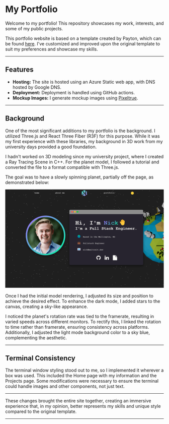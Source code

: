 # My Portfolio

Welcome to my portfolio! This repository showcases my work, interests, and some of my public projects.

This portfolio website is based on a template created by Payton, which can be found [here](https://github.com/paytonjewell/ReactPortfolioTemplate). I've customized and improved upon the original template to suit my preferences and showcase my skills.

---

## Features

- **Hosting:** The site is hosted using an Azure Static web app, with DNS hosted by Google DNS.
- **Deployment:** Deployment is handled using GitHub actions.
- **Mockup Images:** I generate mockup images using [Pixeltrue](https://mockups.pixeltrue.com/).

---

## Background

One of the most significant additions to my portfolio is the background. I utilized Three.js and React Three Fiber (R3F) for this purpose. While it was my first experience with these libraries, my background in 3D work from my university days provided a good foundation.

I hadn't worked on 3D modeling since my university project, where I created a Ray Tracing Scene in C++. For the planet model, I followed a tutorial and converted the file to a format compatible with Three.js.

The goal was to have a slowly spinning planet, partially off the page, as demonstrated below:

![Planet Half Demo](https://github.com/Nick6464/Portfolio/blob/master/src/img/planetHalfDemo.png)

Once I had the initial model rendering, I adjusted its size and position to achieve the desired effect. To enhance the dark mode, I added stars to the canvas, creating a sky-like appearance.

I noticed the planet's rotation rate was tied to the framerate, resulting in varied speeds across different monitors. To rectify this, I linked the rotation to time rather than framerate, ensuring consistency across platforms. Additionally, I adjusted the light mode background color to a sky blue, complementing the aesthetic.

---

## Terminal Consistency

The terminal window styling stood out to me, so I implemented it wherever a box was used. This included the Home page with my information and the Projects page. Some modifications were necessary to ensure the terminal could handle images and other components, not just text.

---

These changes brought the entire site together, creating an immersive experience that, in my opinion, better represents my skills and unique style compared to the original template.

---
